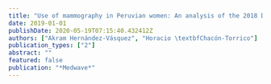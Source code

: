 ```yaml
---
title: "Use of mammography in Peruvian women: An analysis of the 2018 Demographic and Health Survey"
date: 2019-01-01
publishDate: 2020-05-19T07:15:40.432412Z
authors: ["Akram Hernández-Vásquez", "Horacio \textbfChacón-Torrico"]
publication_types: ["2"]
abstract: ""
featured: false
publication: "*Medwave*"
---
```


